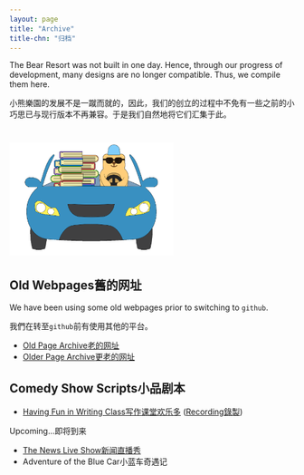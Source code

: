 ```yaml
---
layout: page
title: "Archive"
title-chn: "归档"
---
```


<span class="eng">The Bear Resort was not built in one day. Hence, through our progress of development, many designs are no longer compatible. Thus, we compile them here.</span>

<span class="chn">小熊樂園的发展不是一蹴而就的，因此，我们的创立的过程中不免有一些之前的小巧思已与现行版本不再兼容。于是我们自然地将它们汇集于此。</span>

# <img src="/logos/archive.gif" height="200"><br>

## <span class="eng">Old Webpages</span><span class="chn">舊的网址</span>

<span class="eng">We have been using some old webpages prior to switching to `github`.</span>

<span class="chn">我們在转至`github`前有使用其他的平台。</span>


- [<span class="eng">Old Page Archive</span><span class="chn">老的网址</span>](https://sites.google.com/view/bear-resort/home)
- [<span class="eng">Older Page Archive</span><span class="chn">更老的网址</span>](https://livejohnshopkins.sharepoint.com/sites/mathland/bear_resort)

<!-- ## Other Bear Resort Associates <br> 小熊樂園其他
- [Seminars 组会](/Seminars/F24.html)
- [Xiaohongshu Link 小红书链接](https://www.xiaohongshu.com/user/profile/64554f4400000000120358c9)
- [Xiaohongshu Hidden Posts 小红书补档](/posts/intro.html) -->

## <span class="eng">Comedy Show Scripts</span><span class="chn">小品剧本</span>

- [<span class="eng">Having Fun in Writing Class</span><span class="chn">写作课堂欢乐多</span>](小品-写作课堂欢乐多.pdf) ([<span class="eng">Recording</span><span class="chn">錄製</span>](https://youtu.be/VEa-i194gtY?si=HeigVH2i2TaMvuDO&t=7562))

<span class="eng">Upcoming...</span><span class="chn">即将到来</span>

- [<span class="eng">The News Live Show</span><span class="chn">新闻直播秀</span>](语言-新闻秀.pdf)
- <span class="eng">Adventure of the Blue Car</span><span class="chn">小蓝车奇遇记</span>


<!-- ## Here are our departments <br> 这里是我们的部门
- <img src="/logos/study-abroad.png" width="100" height="100"> Study Abroad Club / 留學俱樂部
- <img src="/logos/space-traveler.png" width="100" height="100"> Space Travelers / 宇宙旅行團
- <img src="/logos/lab-researcher.png" width="100" height="100"> Researcher's Lab / 研發實驗室
- <img src="/logos/literati-writer.png" width="100" height="100"> Literati's Abode / 文創風雅居
- <img src="/logos/future-tech.png" width="100" height="100"> Future Tech City / 未來科學城
- <img src="/logos/endeavor-cook.png" width="100" height="100"> Endeavor's Kitchen / 美食步行街
- <img src="/logos/sports-athlete.png" width="100" height="100"> Stadium of Athletes / 體院運動場 
- <img src="/logos/math-subspce.png" width="100" height="100"> Math Subspace / 純數子空間
- <img src="/logos/king-domain.png" width="100" height="100"> Bear King's Domain / 域屬於熊王 -->